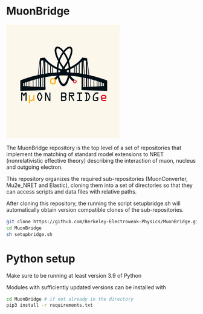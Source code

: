# MuonBridge

<img src="muon_bridge_logo.png" alt="isolated" width="300"/>  

The MuonBridge repository is the top level of a set of repositories that implement
the matching of standard model extensions to NRET (nonrelativistic effective theory) describing
the interaction of muon, nucleus and outgoing electron.

This repository organizes the required sub-repositories (MuonConverter, Mu2e_NRET and Elastic), cloning them into a
set of directories so that they can access scripts and data files with relative paths.   

After cloning this repository, the running the script setupbridge.sh will automatically obtain version compatible clones
of the sub-repositories.

```sh
git clone https://github.com/Berkeley-Electroweak-Physics/MuonBridge.git
cd MuonBridge
sh setupbridge.sh
```

# Python setup

Make sure to be running at least version 3.9 of Python

Modules with sufficiently updated versions can be installed with
```sh
cd MuonBridge # if not already in the directory
pip3 install -r requirements.txt
```
